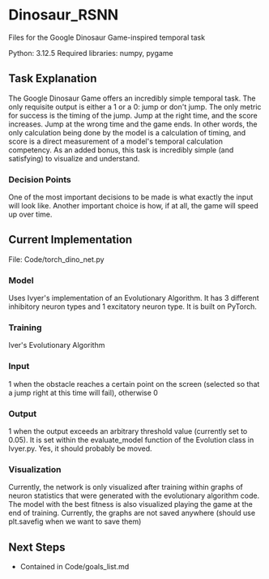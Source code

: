 # Dinosaur_RSNN
Files for the Google Dinosaur Game-inspired temporal task

Python: 3.12.5
Required libraries: numpy, pygame

## Task Explanation
The Google Dinosaur Game offers an incredibly simple temporal task. The only requisite output is either a 1 or a 0: jump or don't jump. The only metric for success is the timing of the jump. Jump at the right time, and the score increases. Jump at the wrong time and the game ends. In other words, the only calculation being done by the model is a calculation of timing, and score is a direct measurement of a model's temporal calculation competency. As an added bonus, this task is incredibly simple (and satisfying) to visualize and understand.

### Decision Points
One of the most important decisions to be made is what exactly the input will look like. 
Another important choice is how, if at all, the game will speed up over time. 

## Current Implementation
File: Code/torch_dino_net.py
### Model
Uses Ivyer's implementation of an Evolutionary Algorithm. It has 3 different inhibitory neuron types and 1 excitatory neuron type. It is built on PyTorch.

### Training
Iver's Evolutionary Algorithm 

### Input
1 when the obstacle reaches a certain point on the screen (selected so that a jump right at this time will fail), otherwise 0

### Output
1 when the output exceeds an arbitrary threshold value (currently set to 0.05). It is set within the evaluate_model function of the Evolution class in Ivyer.py. Yes, it should probably be moved.

### Visualization
Currently, the network is only visualized after training within graphs of neuron statistics that were generated with the evolutionary algorithm code. The model with the best fitness is also visualized playing the game at the end of training. Currently, the graphs are not saved anywhere (should use plt.savefig when we want to save them)

## Next Steps
+ Contained in Code/goals_list.md